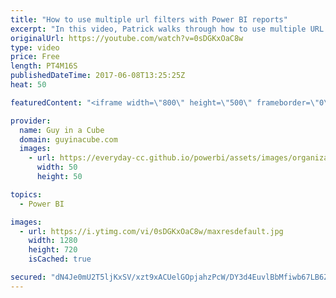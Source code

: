 ```yaml
---
title: "How to use multiple url filters with Power BI reports"
excerpt: "In this video, Patrick walks through how to use multiple URL filters with Power BI reports. This adds onto the previous videos we posted regarding how to filter reports using the URL.  URL Filtering Documentation - https://powerbi.microsoft.com/en-us/documentation/powerbi-service-url-filters/  LET'S"
originalUrl: https://youtube.com/watch?v=0sDGKxOaC8w
type: video
price: Free
length: PT4M16S
publishedDateTime: 2017-06-08T13:25:25Z
heat: 50

featuredContent: "<iframe width=\"800\" height=\"500\" frameborder=\"0\" src=\"https://www.youtube.com/embed/0sDGKxOaC8w\" allow=\"accelerometer; autoplay; encrypted-media; gyroscope; picture-in-picture\" allowfullscreen></iframe>"

provider:
  name: Guy in a Cube
  domain: guyinacube.com
  images:
    - url: https://everyday-cc.github.io/powerbi/assets/images/organizations/guyinacube.com-50x50.jpg
      width: 50
      height: 50

topics:
  - Power BI

images:
  - url: https://i.ytimg.com/vi/0sDGKxOaC8w/maxresdefault.jpg
    width: 1280
    height: 720
    isCached: true

secured: "dN4Je0mU2T5ljKxSV/xzt9xACUelGOpjahzPcW/DY3d4EuvlBbMfiwb67LB6ZsBxN7ljzghW53BrILqySkgl5zAiDDJp8E18TJhzk4KWbEFRte7X9Pe6pwMrY19KmVAtEDl2OFNQrtmFbcbqHq9QQVyL5jrZBjSFYcP2TPLWdPM4kev8ey44Ltnp8J9nUWrtTRDyA9bBQbslu8ZG7ZoROERIm9yixXLlR5RMNAtxHaytwkoT//jzBX6GGKyVgMjuUBn0S7whBtgoVnuLH7ZX8p/xHReXh5Va5MDWFi1NP+1YQcuInIJDG7aUbNIrL2W3hCIQlaFrQP8FZIaErkxxfy4APIptWJeTiha9o3ih/UYpuWoynz2NDIDaGKBHNWMtKyU0vGEpaP+8NygZjEExHkHoshoBmgrotjwYStMSHfk=;oBJ1kwkU4y2SJZEOFu4WRg=="
---
```


